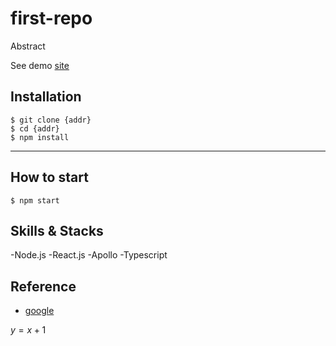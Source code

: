 # first-repo

Abstract

See demo [site](https://www.naver.com)

## Installation
```
$ git clone {addr}
$ cd {addr}
$ npm install
```

___
## How to start

`$ npm start`

## Skills & Stacks

-Node.js
-React.js
-Apollo
-Typescript

## Reference

- [google](https://www.google.com)

$y = x + 1$
